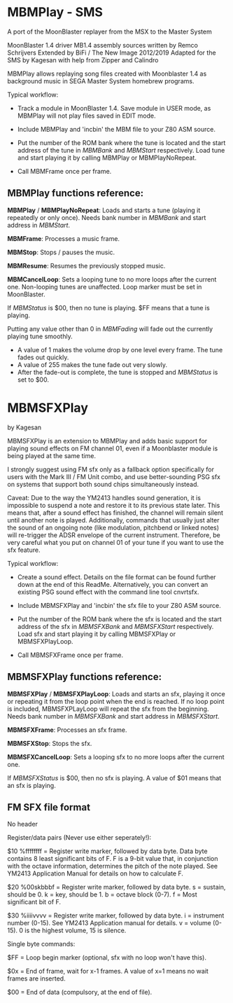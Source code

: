 MBMPlay - SMS
=============

A port of the MoonBlaster replayer from the MSX to the Master System

MoonBlaster 1.4 driver 
MB1.4 assembly sources written by Remco Schrijvers 
Extended by BiFi / The New Image 2012/2019 
Adapted for the SMS by Kagesan with help from Zipper and Calindro

MBMPlay allows replaying song files created with Moonblaster 1.4 as background music in SEGA Master System homebrew programs.


Typical workflow:

- Track a module in MoonBlaster 1.4. Save module in USER mode, as MBMPlay will not play files saved in EDIT mode.

- Include MBMPlay and 'incbin' the MBM file to your Z80 ASM source.

- Put the number of the ROM bank where the tune is located and the start address of the tune in *MBMBank* and *MBMStart* respectively. Load tune and start playing it by calling MBMPlay or MBMPlayNoRepeat.

- Call MBMFrame once per frame.

MBMPlay functions reference:
----------------------------

**MBMPlay** / **MBMPlayNoRepeat**: Loads and starts a tune (playing it repeatedly or only once). Needs bank number in *MBMBank* and start address in *MBMStart*.

**MBMFrame**: Processes a music frame.

**MBMStop**: Stops / pauses the music.

**MBMResume**: Resumes the previously stopped music.

**MBMCancelLoop**: Sets a looping tune to no more loops after the current one. Non-looping tunes are unaffected. Loop marker must be set in MoonBlaster.

If *MBMStatus* is $00, then no tune is playing. $FF means that a tune is playing.

Putting any value other than 0 in *MBMFading* will fade out the currently playing tune smoothly.
- A value of 1 makes the volume drop by one level every frame. The tune fades out quickly. 
- A value of 255 makes the tune fade out very slowly.
- After the fade-out is complete, the tune is stopped and *MBMStatus* is set to $00.

MBMSFXPlay
==========
by Kagesan

MBMSFXPlay is an extension to MBMPlay and adds basic support for playing sound effects on FM channel 01, even if a Moonblaster module is being played at the same time.

I strongly suggest using FM sfx only as a fallback option specifically for users with the Mark III / FM Unit combo, and use better-sounding PSG sfx on systems that support both sound chips simultaneously instead.

Caveat: Due to the way the YM2413 handles sound generation, it is impossible to suspend a note and restore it to its previous state later. This means that, after a sound effect has finished, the channel will remain silent until another note is played. Additionally, commands that usually just alter the sound of an ongoing note (like modulation, pitchbend or linked notes) will re-trigger the ADSR envelope of the current instrument. Therefore, be very careful what you put on channel 01 of your tune if you want to use the sfx feature.


Typical workflow:

- Create a sound effect. Details on the file format can be found further down at the end of this ReadMe. Alternatively, you can convert an existing PSG sound effect with the command line tool cnvrtsfx.

- Include MBMSFXPlay and 'incbin' the sfx file to your Z80 ASM source.

- Put the number of the ROM bank where the sfx is located and the start address of the sfx in *MBMSFXBank* and *MBMSFXStart* respectively. Load sfx and start playing it by calling MBMSFXPlay or MBMSFXPlayLoop.

- Call MBMSFXFrame once per frame.

MBMSFXPlay functions reference:
-------------------------------

**MBMSFXPlay** / **MBMSFXPlayLoop**: Loads and starts an sfx, playing it once or repeating it from the loop point when the end is reached. If no loop point is included, MBMSFXPLayLoop will repeat the sfx from the beginning. Needs bank number in *MBMSFXBank* and start address in *MBMSFXStart*.

**MBMSFXFrame**: Processes an sfx frame.

**MBMSFXStop**: Stops the sfx.

**MBMSFXCancelLoop**: Sets a looping sfx to no more loops after the current one.

If *MBMSFXStatus* is $00, then no sfx is playing. A value of $01 means that an sfx is playing.

FM SFX file format
------------------

No header


Register/data pairs (Never use either seperately!):

$10 %ffffffff = Register write marker, followed by data byte. 
                Data byte contains 8 least significant bits of F. 
                F is a 9-bit value that, in conjunction with the octave information, determines the pitch of the note played.
                See YM2413 Application Manual for details on how to calculate F.

$20 %00skbbbf = Register write marker, followed by data byte.
                s = sustain, should be 0.
                k = key, should be 1.
                b = octave block (0-7).
                f = Most significant bit of F.

$30 %iiiivvvv = Register write marker, followed by data byte.
                i = instrument number (0-15). See YM2413 Application manual for details.
                v = volume (0-15). 0 is the highest volume, 15 is silence.
 

Single byte commands:

$FF = Loop begin marker (optional, sfx with no loop won't have this).

$0x = End of frame, wait for x-1 frames. A value of x=1 means no wait frames are inserted.

$00 = End of data (compulsory, at the end of file).
